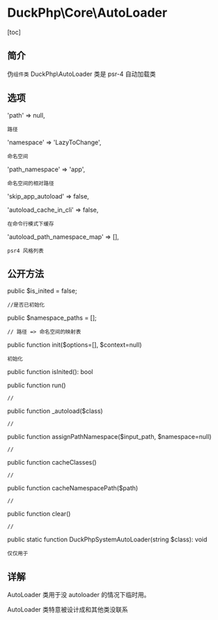 # DuckPhp\Core\AutoLoader
[toc]

## 简介
伪`组件类` DuckPhp\AutoLoader 类是 psr-4 自动加载类

## 选项
'path' => null,

    路径
'namespace' => 'LazyToChange',

    命名空间
'path_namespace' => 'app',

    命名空间的相对路径
'skip_app_autoload' => false,

'autoload_cache_in_cli' => false,
    
    在命令行模式下缓存
'autoload_path_namespace_map' => [],

    psr4 风格列表
## 公开方法
public $is_inited = false;

    //是否已初始化
public $namespace_paths = [];

    // 路径 => 命名空间的映射表
public function init($options=[], $context=null)

    初始化
public function isInited(): bool

    
public function run()

    //
public function _autoload($class)

    //
public function assignPathNamespace($input_path, $namespace=null)

    //
public function cacheClasses()

    //
public function cacheNamespacePath($path)

    //
public function clear()

    //
public static function DuckPhpSystemAutoLoader(string $class): void

    仅仅用于
## 详解

AutoLoader 类用于没 autoloader 的情况下临时用。

AutoLoader 类特意被设计成和其他类没联系

